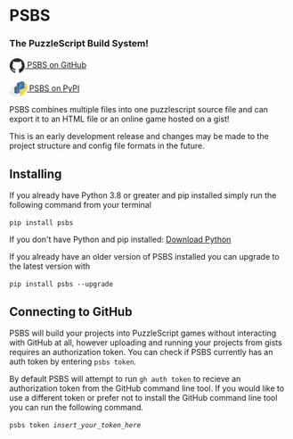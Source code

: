 # PSBS

### The PuzzleScript Build System!

[<picture>
  <source srcset="media/github-mark-white.png" media="(prefers-color-scheme: dark)">
  <img src="media/github-mark.png" style="height:2em;vertical-align:middle;">
</picture>PSBS on GitHub](https://github.com/jcmiller11/PSBS)

[<picture>
  <img src="media/pypi.png" style="height:2em;vertical-align:middle;">
</picture>PSBS on PyPI](https://pypi.org/project/psbs/)

PSBS combines multiple files into one puzzlescript source file and can export it to an HTML file or an online game hosted on a gist!

This is an early development release and changes may be made to the project structure and config file formats in the future.

## Installing

If you already have Python 3.8 or greater and pip installed simply run the following command from your terminal

`pip install psbs`

If you don't have Python and pip installed: [Download Python](https://www.python.org/downloads/)

If you already have an older version of PSBS installed you can upgrade to the latest version with

`pip install psbs --upgrade`

## Connecting to GitHub

PSBS will build your projects into PuzzleScript games without interacting with GitHub at all, however uploading and running your projects from gists requires an authorization token.  You can check if PSBS currently has an auth token by entering `psbs token`.

By default PSBS will attempt to run `gh auth token` to recieve an authorization token from the GitHub command line tool.  If you would like to use a different token or prefer not to install the GitHub command line tool you can run the following command.

`psbs token `*`insert_your_token_here`*
